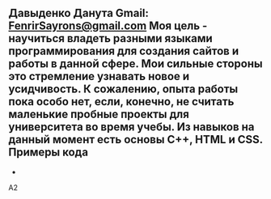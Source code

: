 Давыденко Данута
Gmail: FenrirSayrons@gmail.com
Моя цель - научиться владеть разными языками программирования для создания сайтов и работы в данной сфере. Мои сильные стороны это стремление узнавать новое и усидчивость. К сожалению, опыта работы пока особо нет, если, конечно, не считать маленькие пробные проекты для университета во время учебы.
Из навыков на данный момент есть основы С++, HTML и CSS.
Примеры кода
-
-
A2